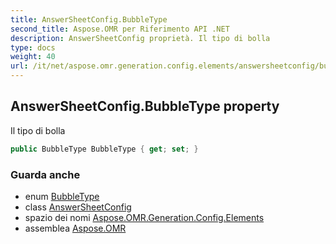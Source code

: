 ```yaml
---
title: AnswerSheetConfig.BubbleType
second_title: Aspose.OMR per Riferimento API .NET
description: AnswerSheetConfig proprietà. Il tipo di bolla
type: docs
weight: 40
url: /it/net/aspose.omr.generation.config.elements/answersheetconfig/bubbletype/
---
```

## AnswerSheetConfig.BubbleType property

Il tipo di bolla

```csharp
public BubbleType BubbleType { get; set; }
```

### Guarda anche

* enum [BubbleType](../../../aspose.omr.generation.config.enums/bubbletype/)
* class [AnswerSheetConfig](../)
* spazio dei nomi [Aspose.OMR.Generation.Config.Elements](../../answersheetconfig/)
* assemblea [Aspose.OMR](../../../)


